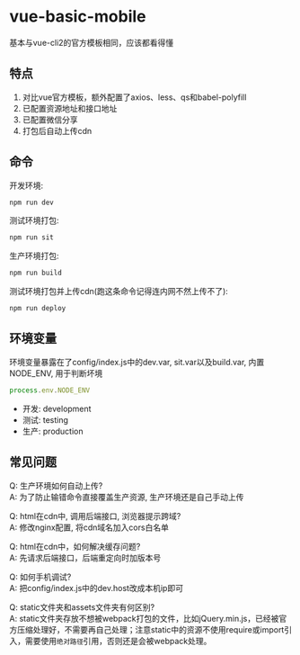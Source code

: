 # vue-basic-mobile

基本与vue-cli2的官方模板相同，应该都看得懂

## 特点

1. 对比vue官方模板，额外配置了axios、less、qs和babel-polyfill
2. 已配置资源地址和接口地址
3. 已配置微信分享
4. 打包后自动上传cdn

## 命令

开发环境:  

```bash
npm run dev
```

测试环境打包:  

```bash
npm run sit
```

生产环境打包:  

```bash
npm run build
```

测试环境打包并上传cdn(跑这条命令记得连内网不然上传不了):  

```bash
npm run deploy
```

## 环境变量

环境变量暴露在了config/index.js中的dev.var, sit.var以及build.var, 内置NODE_ENV, 用于判断坏境  

```javascript
process.env.NODE_ENV
```

+ 开发: development
+ 测试: testing
+ 生产: production

## 常见问题

Q: 生产环境如何自动上传?  
A: 为了防止输错命令直接覆盖生产资源, 生产环境还是自己手动上传  
  
Q: html在cdn中, 调用后端接口, 浏览器提示跨域?  
A: 修改nginx配置, 将cdn域名加入cors白名单

Q: html在cdn中，如何解决缓存问题?  
A: 先请求后端接口，后端重定向时加版本号

Q: 如何手机调试?  
A: 把config/index.js中的dev.host改成本机ip即可

Q: static文件夹和assets文件夹有何区别?  
A: static文件夹存放不想被webpack打包的文件，比如jQuery.min.js，已经被官方压缩处理好，不需要再自己处理；注意static中的资源不使用require或import引入，需要使用`绝对路径`引用，否则还是会被webpack处理。